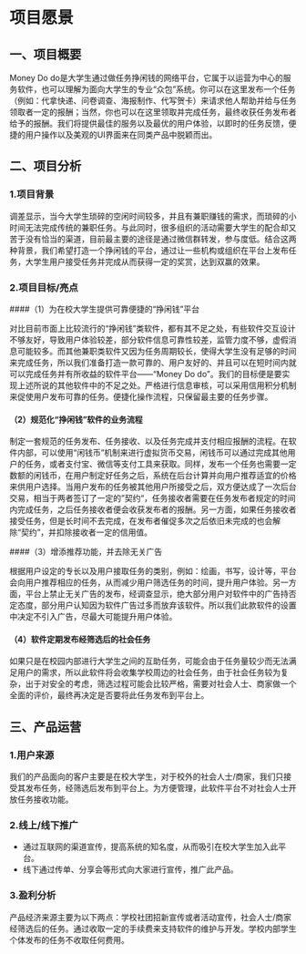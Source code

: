 # 项目愿景

## 一、项目概要

Money Do do是大学生通过做任务挣闲钱的网络平台，它属于以运营为中心的服务软件，也可以理解为面向大学生的专业“众包”系统。你可以在这里发布一个任务（例如：代拿快递、问卷调查、海报制作、代写贺卡）来请求他人帮助并给与任务领取者一定的报酬；当然，你也可以在这里领取并完成任务，最终收获任务发布者给予的报酬。我们将提供最佳的服务以及最优的用户体验，以即时的任务反馈，便捷的用户操作以及美观的UI界面来在同类产品中脱颖而出。

## 二、项目分析

### 1.项目背景

调差显示，当今大学生琐碎的空闲时间较多，并且有兼职赚钱的需求，而琐碎的小时间无法完成传统的兼职任务。与此同时，很多组织的活动需要大学生的配合却又苦于没有恰当的渠道，目前最主要的途径是通过微信群转发，参与度低。结合这两种背景，我们希望打造一个挣闲钱的平台，通过让一些机构或组织在平台上发布任务，大学生用户接受任务并完成从而获得一定的奖赏，达到双赢的效果。

### 2.项目目标/亮点

####（1）为在校大学生提供可靠便捷的“挣闲钱”平台

对比目前市面上比较流行的“挣闲钱”类软件，都有其不足之处，有些软件交互设计不够友好，导致用户体验较差，部分软件信息可靠性较差，监管力度不够，虚假消息可能较多。而其他兼职类软件又因为任务周期较长，使得大学生没有足够的时间来完成任务，所以我们准备打造一款可靠的、用户友好的、并且可以在短时间内就可以完成任务并有所收益的软件平台——“Money Do do”。我们的目标便是要实现上述所说的其他软件中的不足之处。严格进行信息审核，可以采用信用积分机制来促使用户发布可靠的任务。便捷化操作流程，只保留最主要的任务步骤。

#### （2）规范化“挣闲钱”软件的业务流程

制定一套规范的任务发布、任务接收、以及任务完成并支付相应报酬的流程。在软件内部，可以使用“闲钱币”机制来进行虚拟货币交易，闲钱币可以通过完成其他用户的任务，或者支付宝、微信等支付工具来获取。同样，发布一个任务也需要一定数额的闲钱币，在用户制定好任务之后，系统在后台计算并向用户推荐适宜的价格来供用户选择。当用户发布的任务被其他用户所接受之后，双方便达成了一次后台交易，相当于两者签订了一定的”契约“，任务接收者需要在任务发布者规定的时间内完成任务，之后任务接收者便会收获发布者的报酬。另一方面，如果任务接收者接受任务，但是长时间不去完成，在发布者催促多次之后依旧未完成的也会解除“契约”，并扣除接收者一定的信用值。

####（3）增添推荐功能，并去除无关广告

根据用户设定的专长以及用户接取任务的类别，例如：绘画，书写，设计等，平台会向用户推荐相应的任务，从而减少用户筛选任务的时间，提升用户体验。另一方面，平台上禁止无关广告的发布，经调查显示，绝大部分用户对软件中的广告持否定态度，部分用户认知因为软件广告过多而放弃该软件。所以我们此款软件的设置中决定不引入广告，尽最大可能提升用户体验。

#### （4）软件定期发布经筛选后的社会任务

如果只是在校园内部进行大学生之间的互助任务，可能会由于任务量较少而无法满足用户的需求，所以此软件将会收集学校周边的社会任务，由于社会任务较为复杂，出于对安全的考虑，筛选过程可能会比较严格，需要对社会人士、商家做一个全面的评价，最终再决定是否要将此任务发布到平台上。

## 三、产品运营

### 1.用户来源

我们的产品面向的客户主要是在校大学生，对于校外的社会人士/商家，我们只接受其发布任务，经筛选后发布到平台上。为方便管理，此软件平台不对社会人士开放任务接收功能。

### 2.线上/线下推广

- 通过互联网的渠道宣传，提高系统的知名度，从而吸引在校大学生加入此平台。
- 线下通过传单、分享会等形式向大家进行宣传，推广此产品。

### 3.盈利分析

产品经济来源主要为以下两点：学校社团招新宣传或者活动宣传，社会人士/商家经筛选后的任务。通过收取一定的手续费来支持软件的维护与开发。学校内部学生个体发布的任务不收取任何费用。